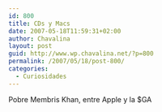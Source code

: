 ```yaml
---
id: 800
title: CDs y Macs
date: 2007-05-18T11:59:31+02:00
author: Chavalina
layout: post
guid: http://www.wp.chavalina.net/?p=800
permalink: /2007/05/18/post-800/
categories:
  - Curiosidades
---
```

Pobre Membris Khan, entre Apple y la $GA